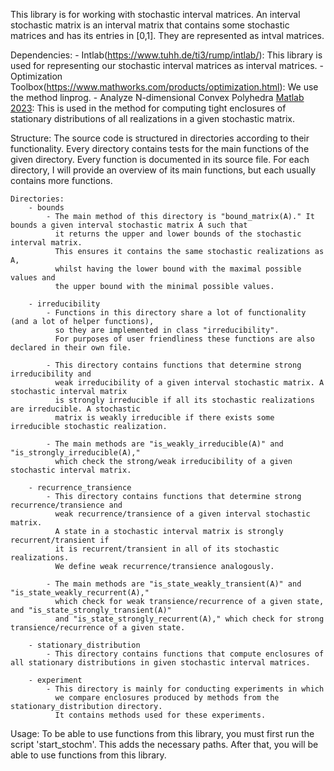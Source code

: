 This library is for working with stochastic interval matrices. 
An interval stochastic matrix is an interval matrix that contains some stochastic matrices and 
has its entries in [0,1]. They are represented as intval matrices.

Dependencies:
    - Intlab(https://www.tuhh.de/ti3/rump/intlab/): This library is used for representing our 
      stochastic interval matrices as interval matrices. 
    - Optimization Toolbox(https://www.mathworks.com/products/optimization.html): We use the method linprog.
    - Analyze N-dimensional Convex Polyhedra [Matlab 2023](https://www.mathworks.com/matlabcentral/fileexchange/30892-analyze-n-dimensional-convex-polyhedra): 
      This is  used in the method for computing tight enclosures of 
      stationary distributions of all realizations in a given stochastic matrix.

Structure:
    The source code is structured in directories according to their functionality.
    Every directory contains tests for the main functions of the given directory. 
    Every function is documented in its source file. For each directory, I will provide an overview of its main functions,
    but each usually contains more functions.

    Directories:
        - bounds
            - The main method of this directory is "bound_matrix(A)." It bounds a given interval stochastic matrix A such that 
              it returns the upper and lower bounds of the stochastic interval matrix. 
              This ensures it contains the same stochastic realizations as A, 
              whilst having the lower bound with the maximal possible values and 
              the upper bound with the minimal possible values.

        - irreducibility
            - Functions in this directory share a lot of functionality (and a lot of helper functions), 
              so they are implemented in class "irreducibility". 
              For purposes of user friendliness these functions are also declared in their own file.

            - This directory contains functions that determine strong irreducibility and 
              weak irreducibility of a given interval stochastic matrix. A stochastic interval matrix
              is strongly irreducible if all its stochastic realizations are irreducible. A stochastic
              matrix is weakly irreducible if there exists some irreducible stochastic realization.
            
            - The main methods are "is_weakly_irreducible(A)" and "is_strongly_irreducible(A)," 
              which check the strong/weak irreducibility of a given stochastic interval matrix.

        - recurrence_transience
            - This directory contains functions that determine strong recurrence/transience and
              weak recurrence/transience of a given interval stochastic matrix. 
              A state in a stochastic interval matrix is strongly recurrent/transient if 
              it is recurrent/transient in all of its stochastic realizations. 
              We define weak recurrence/transience analogously.

            - The main methods are "is_state_weakly_transient(A)" and "is_state_weakly_recurrent(A)," 
              which check for weak transience/recurrence of a given state, and "is_state_strongly_transient(A)" 
              and "is_state_strongly_recurrent(A)," which check for strong transience/recurrence of a given state.

        - stationary_distribution
            - This directory contains functions that compute enclosures of all stationary distributions in given stochastic interval matrices.
        
        - experiment
            - This directory is mainly for conducting experiments in which 
              we compare enclosures produced by methods from the stationary_distribution directory. 
              It contains methods used for these experiments.
              
Usage:
    To be able to use functions from this library, you must first run the script 'start_stochm'. 
    This adds the necessary paths. After that, you will be able to use functions from this library.
